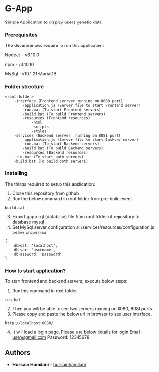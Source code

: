 # G-App

Simple Application to display users genetic data.


### Prerequisites

The dependencies require to run this application:

NodeJs - v6.10.0

npm - v3.10.10

MySql - v10.1.21-MariaDB

### Folder strecture
```
<root-folder>
    -interface (Frontend serrver running on 8080 port)
        -application.js (Server file to start Frontend server)
        -run.bat (To start Frontend servers)
        -build.bat (To build Frontend servers)
        -resources (Frontend resources)
            -html
            -scripts
            -styles
    -services (Backend serrver  running on 8081 port)
        -application.js (Server file to start Backend server)
        -run.bat (To start Backend servers)
        -build.bat (To build Backend servers)
        -resources (Backend resources)
    -run.bat (To start both servers)
    -build.bat (To build both servers)
```


### Installing

The things required to setup this application:

1. Clone this repository from github
2. Run the below command in root folder from pre-build event
```
build.bat
```
3. Export gapp.sql (database) file from root folder of repository to database mysql
4. Set MySql server configuration at <root folder>/services/resources/configuration.js below properties
```
{
    dbHost: 'localhost',
    dbUser: 'username',
    dbPassword: 'password'
}
```

### How to start application?

To start frontend and backend servers, execute below steps:
1. Run this command in root folder.
```
run.bat
```
2. Then you will be able to see two servers running on 8080, 8081 ports.
3. Please copy and paste the below url in browser to see user interface.
```
http://localhost:8080/
```
4. It will load a login page. Please use below details for login
	Email : user@gmail.com
	Password: 12345678

## Authors

* **Hussain Hamdani** - [hussainhamdani](https://github.com/hussainhamdani)